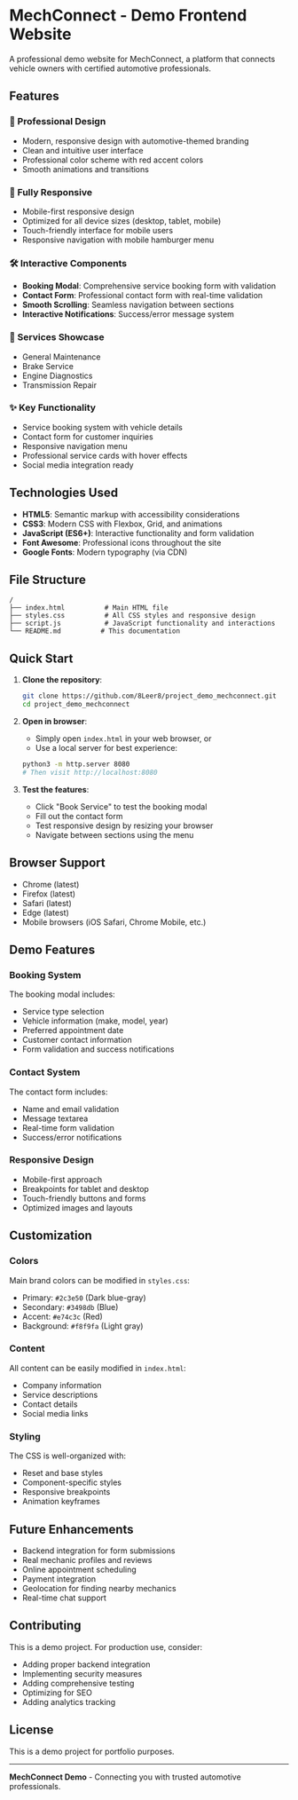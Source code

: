 # MechConnect - Demo Frontend Website

A professional demo website for MechConnect, a platform that connects vehicle owners with certified automotive professionals.

## Features

### 🚗 Professional Design
- Modern, responsive design with automotive-themed branding
- Clean and intuitive user interface
- Professional color scheme with red accent colors
- Smooth animations and transitions

### 📱 Fully Responsive
- Mobile-first responsive design
- Optimized for all device sizes (desktop, tablet, mobile)
- Touch-friendly interface for mobile users
- Responsive navigation with mobile hamburger menu

### 🛠️ Interactive Components
- **Booking Modal**: Comprehensive service booking form with validation
- **Contact Form**: Professional contact form with real-time validation
- **Smooth Scrolling**: Seamless navigation between sections
- **Interactive Notifications**: Success/error message system

### 🔧 Services Showcase
- General Maintenance
- Brake Service
- Engine Diagnostics
- Transmission Repair

### ✨ Key Functionality
- Service booking system with vehicle details
- Contact form for customer inquiries
- Responsive navigation menu
- Professional service cards with hover effects
- Social media integration ready

## Technologies Used

- **HTML5**: Semantic markup with accessibility considerations
- **CSS3**: Modern CSS with Flexbox, Grid, and animations
- **JavaScript (ES6+)**: Interactive functionality and form validation
- **Font Awesome**: Professional icons throughout the site
- **Google Fonts**: Modern typography (via CDN)

## File Structure

```
/
├── index.html          # Main HTML file
├── styles.css          # All CSS styles and responsive design
├── script.js           # JavaScript functionality and interactions
└── README.md          # This documentation
```

## Quick Start

1. **Clone the repository**:
   ```bash
   git clone https://github.com/8Leer8/project_demo_mechconnect.git
   cd project_demo_mechconnect
   ```

2. **Open in browser**:
   - Simply open `index.html` in your web browser, or
   - Use a local server for best experience:
   ```bash
   python3 -m http.server 8080
   # Then visit http://localhost:8080
   ```

3. **Test the features**:
   - Click "Book Service" to test the booking modal
   - Fill out the contact form
   - Test responsive design by resizing your browser
   - Navigate between sections using the menu

## Browser Support

- Chrome (latest)
- Firefox (latest)
- Safari (latest)
- Edge (latest)
- Mobile browsers (iOS Safari, Chrome Mobile, etc.)

## Demo Features

### Booking System
The booking modal includes:
- Service type selection
- Vehicle information (make, model, year)
- Preferred appointment date
- Customer contact information
- Form validation and success notifications

### Contact System
The contact form includes:
- Name and email validation
- Message textarea
- Real-time form validation
- Success/error notifications

### Responsive Design
- Mobile-first approach
- Breakpoints for tablet and desktop
- Touch-friendly buttons and forms
- Optimized images and layouts

## Customization

### Colors
Main brand colors can be modified in `styles.css`:
- Primary: `#2c3e50` (Dark blue-gray)
- Secondary: `#3498db` (Blue)
- Accent: `#e74c3c` (Red)
- Background: `#f8f9fa` (Light gray)

### Content
All content can be easily modified in `index.html`:
- Company information
- Service descriptions
- Contact details
- Social media links

### Styling
The CSS is well-organized with:
- Reset and base styles
- Component-specific styles
- Responsive breakpoints
- Animation keyframes

## Future Enhancements

- Backend integration for form submissions
- Real mechanic profiles and reviews
- Online appointment scheduling
- Payment integration
- Geolocation for finding nearby mechanics
- Real-time chat support

## Contributing

This is a demo project. For production use, consider:
- Adding proper backend integration
- Implementing security measures
- Adding comprehensive testing
- Optimizing for SEO
- Adding analytics tracking

## License

This is a demo project for portfolio purposes.

---

**MechConnect Demo** - Connecting you with trusted automotive professionals.